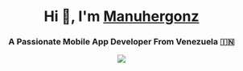 
<h1 align="center">Hi 👋, I'm <a href="https://100rabhcsmc.github.io/Me.io/" target="blank"> 
Manuhergonz</a></h1>
<h3 align="center">A Passionate Mobile App Developer From Venezuela &#127470;&#127475</h3>





<p align="center">
  <a href="https://skillicons.dev">
    <img src="https://skillicons.dev/icons?i=git,html,css,discord,java,idea" />
  </a>
</p>
